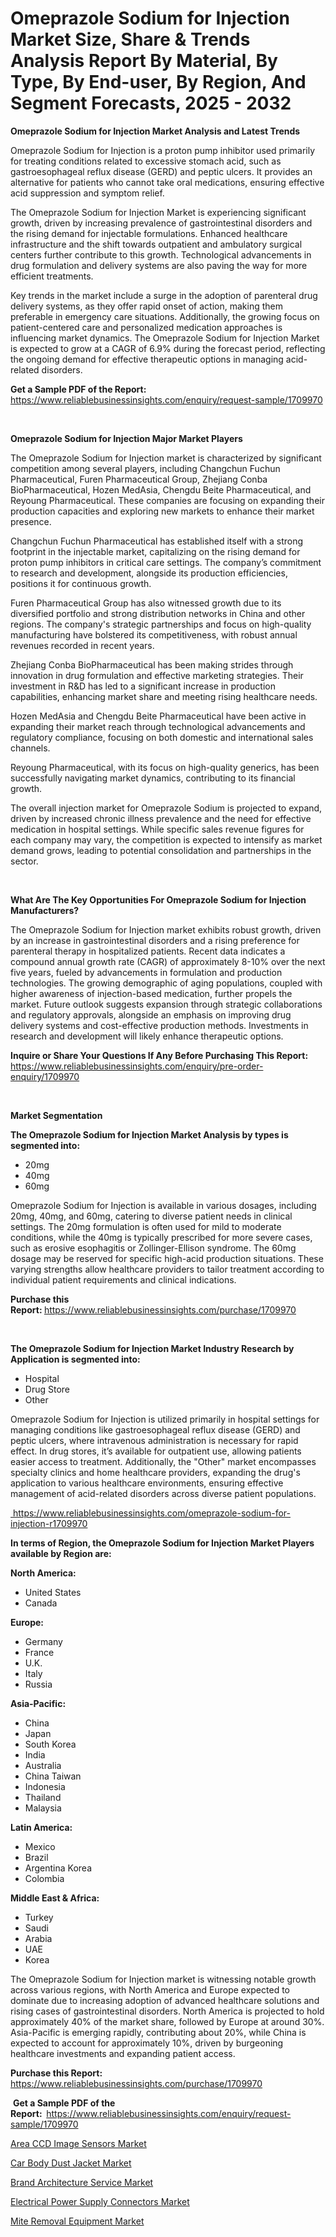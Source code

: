 <p><h1>Omeprazole Sodium for Injection Market Size, Share & Trends Analysis Report By Material, By Type, By End-user, By Region, And Segment Forecasts, 2025 - 2032</h1></p><p><strong>Omeprazole Sodium for Injection Market Analysis and Latest Trends</strong></p>
<p><p>Omeprazole Sodium for Injection is a proton pump inhibitor used primarily for treating conditions related to excessive stomach acid, such as gastroesophageal reflux disease (GERD) and peptic ulcers. It provides an alternative for patients who cannot take oral medications, ensuring effective acid suppression and symptom relief. </p><p>The Omeprazole Sodium for Injection Market is experiencing significant growth, driven by increasing prevalence of gastrointestinal disorders and the rising demand for injectable formulations. Enhanced healthcare infrastructure and the shift towards outpatient and ambulatory surgical centers further contribute to this growth. Technological advancements in drug formulation and delivery systems are also paving the way for more efficient treatments. </p><p>Key trends in the market include a surge in the adoption of parenteral drug delivery systems, as they offer rapid onset of action, making them preferable in emergency care situations. Additionally, the growing focus on patient-centered care and personalized medication approaches is influencing market dynamics. The Omeprazole Sodium for Injection Market is expected to grow at a CAGR of 6.9% during the forecast period, reflecting the ongoing demand for effective therapeutic options in managing acid-related disorders.</p></p>
<p><strong>Get a Sample PDF of the Report:&nbsp;</strong> <a href="https://www.reliablebusinessinsights.com/enquiry/request-sample/1709970?utm_campaign=62&utm_medium=2&utm_source=Github&utm_content=ia&utm_term=15022025&utm_id=omeprazole-sodium-for-injection">https://www.reliablebusinessinsights.com/enquiry/request-sample/1709970</a></p>
<p>&nbsp;</p>
<p><strong>Omeprazole Sodium for Injection Major Market Players</strong></p>
<p><p>The Omeprazole Sodium for Injection market is characterized by significant competition among several players, including Changchun Fuchun Pharmaceutical, Furen Pharmaceutical Group, Zhejiang Conba BioPharmaceutical, Hozen MedAsia, Chengdu Beite Pharmaceutical, and Reyoung Pharmaceutical. These companies are focusing on expanding their production capacities and exploring new markets to enhance their market presence.</p><p>Changchun Fuchun Pharmaceutical has established itself with a strong footprint in the injectable market, capitalizing on the rising demand for proton pump inhibitors in critical care settings. The company’s commitment to research and development, alongside its production efficiencies, positions it for continuous growth.</p><p>Furen Pharmaceutical Group has also witnessed growth due to its diversified portfolio and strong distribution networks in China and other regions. The company's strategic partnerships and focus on high-quality manufacturing have bolstered its competitiveness, with robust annual revenues recorded in recent years.</p><p>Zhejiang Conba BioPharmaceutical has been making strides through innovation in drug formulation and effective marketing strategies. Their investment in R&D has led to a significant increase in production capabilities, enhancing market share and meeting rising healthcare needs.</p><p>Hozen MedAsia and Chengdu Beite Pharmaceutical have been active in expanding their market reach through technological advancements and regulatory compliance, focusing on both domestic and international sales channels.</p><p>Reyoung Pharmaceutical, with its focus on high-quality generics, has been successfully navigating market dynamics, contributing to its financial growth.</p><p>The overall injection market for Omeprazole Sodium is projected to expand, driven by increased chronic illness prevalence and the need for effective medication in hospital settings. While specific sales revenue figures for each company may vary, the competition is expected to intensify as market demand grows, leading to potential consolidation and partnerships in the sector.</p></p>
<p>&nbsp;</p>
<p><strong>What Are The Key Opportunities For Omeprazole Sodium for Injection Manufacturers?</strong></p>
<p><p>The Omeprazole Sodium for Injection market exhibits robust growth, driven by an increase in gastrointestinal disorders and a rising preference for parenteral therapy in hospitalized patients. Recent data indicates a compound annual growth rate (CAGR) of approximately 8-10% over the next five years, fueled by advancements in formulation and production technologies. The growing demographic of aging populations, coupled with higher awareness of injection-based medication, further propels the market. Future outlook suggests expansion through strategic collaborations and regulatory approvals, alongside an emphasis on improving drug delivery systems and cost-effective production methods. Investments in research and development will likely enhance therapeutic options.</p></p>
<p><strong>Inquire or Share Your Questions If Any Before Purchasing This Report:</strong> <a href="https://www.reliablebusinessinsights.com/enquiry/pre-order-enquiry/1709970?utm_campaign=62&utm_medium=2&utm_source=Github&utm_content=ia&utm_term=15022025&utm_id=omeprazole-sodium-for-injection">https://www.reliablebusinessinsights.com/enquiry/pre-order-enquiry/1709970</a></p>
<p>&nbsp;</p>
<p><strong>Market Segmentation</strong></p>
<p><strong>The Omeprazole Sodium for Injection Market Analysis by types is segmented into:</strong></p>
<p><ul><li>20mg</li><li>40mg</li><li>60mg</li></ul></p>
<p><p>Omeprazole Sodium for Injection is available in various dosages, including 20mg, 40mg, and 60mg, catering to diverse patient needs in clinical settings. The 20mg formulation is often used for mild to moderate conditions, while the 40mg is typically prescribed for more severe cases, such as erosive esophagitis or Zollinger-Ellison syndrome. The 60mg dosage may be reserved for specific high-acid production situations. These varying strengths allow healthcare providers to tailor treatment according to individual patient requirements and clinical indications.</p></p>
<p><strong>Purchase this Report:&nbsp;</strong><a href="https://www.reliablebusinessinsights.com/purchase/1709970?utm_campaign=62&utm_medium=2&utm_source=Github&utm_content=ia&utm_term=15022025&utm_id=omeprazole-sodium-for-injection">https://www.reliablebusinessinsights.com/purchase/1709970</a></p>
<p>&nbsp;</p>
<p><strong>The Omeprazole Sodium for Injection Market Industry Research by Application is segmented into:</strong></p>
<p><ul><li>Hospital</li><li>Drug Store</li><li>Other</li></ul></p>
<p><p>Omeprazole Sodium for Injection is utilized primarily in hospital settings for managing conditions like gastroesophageal reflux disease (GERD) and peptic ulcers, where intravenous administration is necessary for rapid effect. In drug stores, it’s available for outpatient use, allowing patients easier access to treatment. Additionally, the "Other" market encompasses specialty clinics and home healthcare providers, expanding the drug's application to various healthcare environments, ensuring effective management of acid-related disorders across diverse patient populations.</p></p>
<p><a href="https://www.reliablebusinessinsights.com/omeprazole-sodium-for-injection-r1709970?utm_campaign=62&utm_medium=2&utm_source=Github&utm_content=ia&utm_term=15022025&utm_id=omeprazole-sodium-for-injection">&nbsp;https://www.reliablebusinessinsights.com/omeprazole-sodium-for-injection-r1709970</a></p>
<p><strong>In terms of Region, the Omeprazole Sodium for Injection Market Players available by Region are:</strong></p>
<p>
    <p> <strong> North America: </strong>
        <ul>
            <li>United States</li>
            <li>Canada</li>
        </ul>
        </p> 
    <p> <strong> Europe: </strong>
        <ul>
            <li>Germany</li>
            <li>France</li>
            <li>U.K.</li>
            <li>Italy</li>
            <li>Russia</li>
        </ul>
        </p> 
    <p> <strong> Asia-Pacific: </strong>
        <ul>
            <li>China</li>
            <li>Japan</li>
            <li>South Korea</li>
            <li>India</li>
            <li>Australia</li>
            <li>China Taiwan</li>
            <li>Indonesia</li>
            <li>Thailand</li>
            <li>Malaysia</li>
        </ul>
        </p> 
    <p> <strong> Latin America: </strong>
        <ul>
            <li>Mexico</li>
            <li>Brazil</li>
            <li>Argentina Korea</li>
            <li>Colombia</li>
        </ul>
        </p> 
    <p> <strong> Middle East & Africa: </strong>
        <ul>
            <li>Turkey</li>
            <li>Saudi</li>
            <li>Arabia</li>
            <li>UAE</li>
            <li>Korea</li>
        </ul>
    </p>
    </p>
<p><p>The Omeprazole Sodium for Injection market is witnessing notable growth across various regions, with North America and Europe expected to dominate due to increasing adoption of advanced healthcare solutions and rising cases of gastrointestinal disorders. North America is projected to hold approximately 40% of the market share, followed by Europe at around 30%. Asia-Pacific is emerging rapidly, contributing about 20%, while China is expected to account for approximately 10%, driven by burgeoning healthcare investments and expanding patient access.</p></p>
<p><strong>Purchase this Report: </strong><a href="https://www.reliablebusinessinsights.com/purchase/1709970?utm_campaign=62&utm_medium=2&utm_source=Github&utm_content=ia&utm_term=15022025&utm_id=omeprazole-sodium-for-injection">https://www.reliablebusinessinsights.com/purchase/1709970</a></p>
<p>&nbsp;<strong>Get a Sample PDF of the Report:&nbsp;&nbsp;</strong><a href="https://www.reliablebusinessinsights.com/enquiry/request-sample/1709970?utm_campaign=62&utm_medium=2&utm_source=Github&utm_content=ia&utm_term=15022025&utm_id=omeprazole-sodium-for-injection">https://www.reliablebusinessinsights.com/enquiry/request-sample/1709970</a></p>
<p><strong></strong></p>
<p><p><a href="https://github.com/ugurgyuri/Market-Research-Report-List-1/blob/main/area-ccd-image-sensors-market.md?utm_campaign=62&utm_medium=2&utm_source=Github&utm_content=ia&utm_term=15022025&utm_id=omeprazole-sodium-for-injection">Area CCD Image Sensors Market</a></p><p><a href="https://github.com/miottaredlin79/Market-Research-Report-List-1/blob/main/car-body-dust-jacket-market.md?utm_campaign=62&utm_medium=2&utm_source=Github&utm_content=ia&utm_term=15022025&utm_id=omeprazole-sodium-for-injection">Car Body Dust Jacket Market</a></p><p><a href="https://github.com/rrapajecundi/Market-Research-Report-List-1/blob/main/brand-architecture-service-market.md?utm_campaign=62&utm_medium=2&utm_source=Github&utm_content=ia&utm_term=15022025&utm_id=omeprazole-sodium-for-injection">Brand Architecture Service Market</a></p><p><a href="https://github.com/vilolakoreni/Market-Research-Report-List-1/blob/main/electrical-power-supply-connectors-market.md?utm_campaign=62&utm_medium=2&utm_source=Github&utm_content=ia&utm_term=15022025&utm_id=omeprazole-sodium-for-injection">Electrical Power Supply Connectors Market</a></p><p><a href="https://github.com/paljuhubeyde/Market-Research-Report-List-1/blob/main/mite-removal-equipment-market.md?utm_campaign=62&utm_medium=2&utm_source=Github&utm_content=ia&utm_term=15022025&utm_id=omeprazole-sodium-for-injection">Mite Removal Equipment Market</a></p></p>